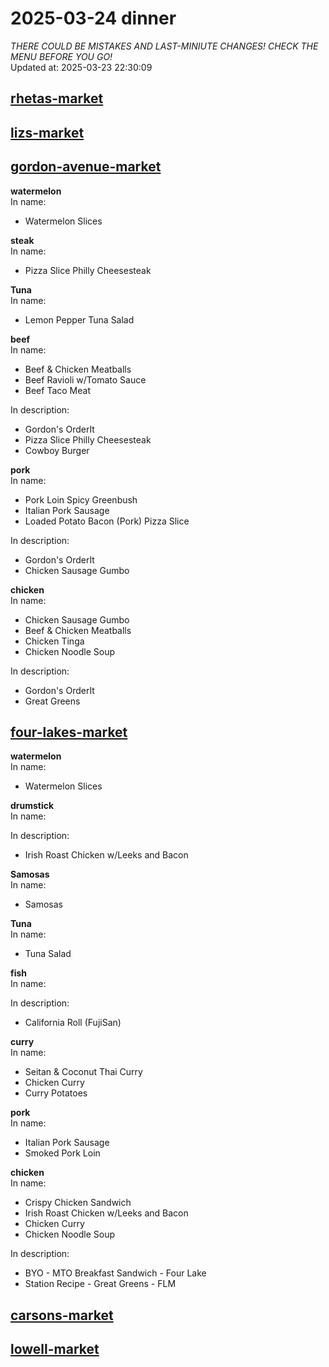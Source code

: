 # 2025-03-24 dinner  
*THERE COULD BE MISTAKES AND LAST-MINIUTE CHANGES! CHECK THE MENU BEFORE YOU GO!*  
Updated at: 2025-03-23 22:30:09  
## [rhetas-market](https://wisc-housingdining.nutrislice.com/menu/rhetas-market/dinner/2025-03-24)  
## [lizs-market](https://wisc-housingdining.nutrislice.com/menu/lizs-market/dinner/2025-03-24)  
## [gordon-avenue-market](https://wisc-housingdining.nutrislice.com/menu/gordon-avenue-market/dinner/2025-03-24)  
**watermelon**  
In name:   
 - Watermelon Slices  
  
**steak**  
In name:   
 - Pizza Slice Philly Cheesesteak  
  
**Tuna**  
In name:   
 - Lemon Pepper Tuna Salad  
  
**beef**  
In name:   
 - Beef & Chicken Meatballs  
 - Beef Ravioli w/Tomato Sauce  
 - Beef Taco Meat  
  
In description:   
 - Gordon's OrderIt  
 - Pizza Slice Philly Cheesesteak  
 - Cowboy Burger  
  
**pork**  
In name:   
 - Pork Loin Spicy Greenbush  
 - Italian Pork Sausage  
 - Loaded Potato Bacon (Pork) Pizza Slice  
  
In description:   
 - Gordon's OrderIt  
 - Chicken Sausage Gumbo  
  
**chicken**  
In name:   
 - Chicken Sausage Gumbo  
 - Beef & Chicken Meatballs  
 - Chicken Tinga  
 - Chicken Noodle Soup  
  
In description:   
 - Gordon's OrderIt  
 - Great Greens  
  
## [four-lakes-market](https://wisc-housingdining.nutrislice.com/menu/four-lakes-market/dinner/2025-03-24)  
**watermelon**  
In name:   
 - Watermelon Slices  
  
**drumstick**  
In name:   
  
In description:   
 - Irish Roast Chicken w/Leeks and Bacon  
  
**Samosas**  
In name:   
 - Samosas  
  
**Tuna**  
In name:   
 - Tuna Salad  
  
**fish**  
In name:   
  
In description:   
 - California Roll  (FujiSan)  
  
**curry**  
In name:   
 - Seitan & Coconut Thai Curry  
 - Chicken Curry  
 - Curry Potatoes  
  
**pork**  
In name:   
 - Italian Pork Sausage  
 - Smoked Pork Loin  
  
**chicken**  
In name:   
 - Crispy Chicken Sandwich  
 - Irish Roast Chicken w/Leeks and Bacon  
 - Chicken Curry  
 - Chicken Noodle Soup  
  
In description:   
 - BYO - MTO Breakfast Sandwich - Four Lake  
 - Station Recipe - Great Greens - FLM  
  
## [carsons-market](https://wisc-housingdining.nutrislice.com/menu/carsons-market/dinner/2025-03-24)  
## [lowell-market](https://wisc-housingdining.nutrislice.com/menu/lowell-market/dinner/2025-03-24)  
  
